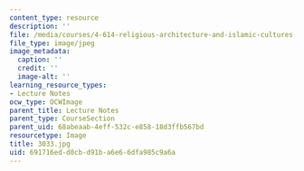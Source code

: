 ```yaml
---
content_type: resource
description: ''
file: /media/courses/4-614-religious-architecture-and-islamic-cultures-fall-2002/691716edd0cbd91ba6e66dfa985c9a6a_3033.jpg
file_type: image/jpeg
image_metadata:
  caption: ''
  credit: ''
  image-alt: ''
learning_resource_types:
- Lecture Notes
ocw_type: OCWImage
parent_title: Lecture Notes
parent_type: CourseSection
parent_uid: 68abeaab-4eff-532c-e858-18d3ffb567bd
resourcetype: Image
title: 3033.jpg
uid: 691716ed-d0cb-d91b-a6e6-6dfa985c9a6a
---
```

